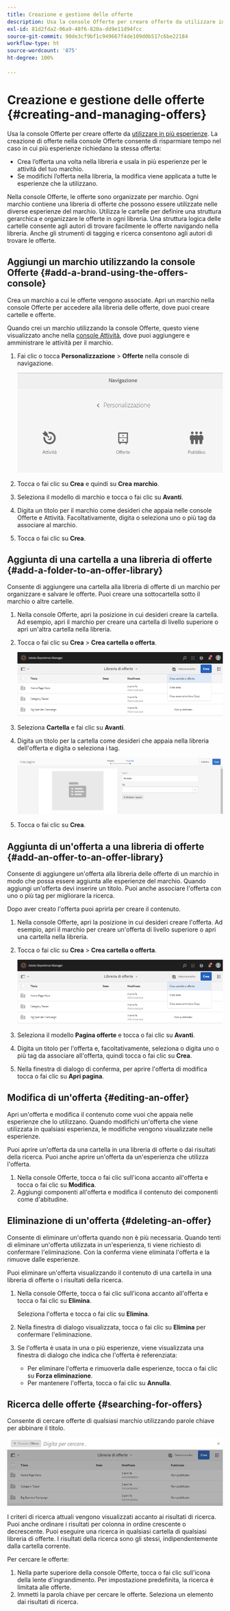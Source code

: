 ```yaml
---
title: Creazione e gestione delle offerte
description: Usa la console Offerte per creare offerte da utilizzare in più esperienze.
exl-id: 81d2fda2-06a9-48f6-820a-dd9e11d94fcc
source-git-commit: 90de3cf9bf1c949667f4de109d0b517c6be22184
workflow-type: ht
source-wordcount: '875'
ht-degree: 100%

---
```


# Creazione e gestione delle offerte {#creating-and-managing-offers}

Usa la console Offerte per creare offerte da [utilizzare in più esperienze](/help/sites-cloud/authoring/personalization/targeted-content.md). La creazione di offerte nella console Offerte consente di risparmiare tempo nel caso in cui più esperienze richiedano la stessa offerta:

* Crea l’offerta una volta nella libreria e usala in più esperienze per le attività del tuo marchio.
* Se modifichi l’offerta nella libreria, la modifica viene applicata a tutte le esperienze che la utilizzano.

Nella console Offerte, le offerte sono organizzate per marchio. Ogni marchio contiene una libreria di offerte che possono essere utilizzate nelle diverse esperienze del marchio. Utilizza le cartelle per definire una struttura gerarchica e organizzare le offerte in ogni libreria. Una struttura logica delle cartelle consente agli autori di trovare facilmente le offerte navigando nella libreria. Anche gli strumenti di tagging e ricerca consentono agli autori di trovare le offerte.

## Aggiungi un marchio utilizzando la console Offerte {#add-a-brand-using-the-offers-console}

Crea un marchio a cui le offerte vengono associate. Apri un marchio nella console Offerte per accedere alla libreria delle offerte, dove puoi creare cartelle e offerte.

Quando crei un marchio utilizzando la console Offerte, questo viene visualizzato anche nella [console Attività](/help/sites-cloud/authoring/personalization/activities.md), dove puoi aggiungere e amministrare le attività per il marchio.

1. Fai clic o tocca **Personalizzazione** > **Offerte** nella console di navigazione.

   ![Navigazione alla console Offerte](/help/sites-cloud/authoring/assets/offers-navigation.png)

1. Tocca o fai clic su **Crea** e quindi su **Crea** **marchio**.
1. Seleziona il modello di marchio e tocca o fai clic su **Avanti**.
1. Digita un titolo per il marchio come desideri che appaia nelle console Offerte e Attività. Facoltativamente, digita o seleziona uno o più tag da associare al marchio.
1. Tocca o fai clic su **Crea**.

## Aggiunta di una cartella a una libreria di offerte {#add-a-folder-to-an-offer-library}

Consente di aggiungere una cartella alla libreria di offerte di un marchio per organizzare e salvare le offerte. Puoi creare una sottocartella sotto il marchio o altre cartelle.

1. Nella console Offerte, apri la posizione in cui desideri creare la cartella. Ad esempio, apri il marchio per creare una cartella di livello superiore o apri un&#39;altra cartella nella libreria.
1. Tocca o fai clic su **Crea** > **Crea cartella o offerta**.

   ![Creazione di una cartella di offerta](/help/sites-cloud/authoring/assets/offers-create-folder.png)

1. Seleziona **Cartella** e fai clic su **Avanti**.
1. Digita un titolo per la cartella come desideri che appaia nella libreria dell&#39;offerta e digita o seleziona i tag.

   ![Definizione delle proprietà della cartella](/help/sites-cloud/authoring/assets/offers-folder-properties.png)

1. Tocca o fai clic su **Crea**.

## Aggiunta di un&#39;offerta a una libreria di offerte {#add-an-offer-to-an-offer-library}

Consente di aggiungere un&#39;offerta alla libreria delle offerte di un marchio in modo che possa essere aggiunta alle esperienze del marchio. Quando aggiungi un&#39;offerta devi inserire un titolo. Puoi anche associare l&#39;offerta con uno o più tag per migliorare la ricerca.

Dopo aver creato l&#39;offerta puoi aprirla per creare il contenuto.

1. Nella console Offerte, apri la posizione in cui desideri creare l&#39;offerta. Ad esempio, apri il marchio per creare un&#39;offerta di livello superiore o apri una cartella nella libreria.
1. Tocca o fai clic su **Crea** > **Crea cartella o offerta**.

   ![Creazione di una cartella di offerta](/help/sites-cloud/authoring/assets/offers-create-folder.png)

1. Seleziona il modello **Pagina offerte** e tocca o fai clic su **Avanti**.
1. Digita un titolo per l&#39;offerta e, facoltativamente, seleziona o digita uno o più tag da associare all&#39;offerta, quindi tocca o fai clic su **Crea**.
1. Nella finestra di dialogo di conferma, per aprire l&#39;offerta di modifica tocca o fai clic su **Apri pagina**.

## Modifica di un&#39;offerta {#editing-an-offer}

Apri un&#39;offerta e modifica il contenuto come vuoi che appaia nelle esperienze che lo utilizzano. Quando modifichi un&#39;offerta che viene utilizzata in qualsiasi esperienza, le modifiche vengono visualizzate nelle esperienze.

Puoi aprire un&#39;offerta da una cartella in una libreria di offerte o dai risultati della ricerca. Puoi anche aprire un&#39;offerta da un&#39;esperienza che utilizza l&#39;offerta.

1. Nella console Offerte, tocca o fai clic sull&#39;icona accanto all&#39;offerta e tocca o fai clic su **Modifica**.
1. Aggiungi componenti all&#39;offerta e modifica il contenuto dei componenti come d&#39;abitudine.

## Eliminazione di un&#39;offerta {#deleting-an-offer}

Consente di eliminare un&#39;offerta quando non è più necessaria. Quando tenti di eliminare un&#39;offerta utilizzata in un&#39;esperienza, ti viene richiesto di confermare l&#39;eliminazione. Con la conferma viene eliminata l&#39;offerta e la rimuove dalle esperienze.

Puoi eliminare un&#39;offerta visualizzando il contenuto di una cartella in una libreria di offerte o i risultati della ricerca.

1. Nella console Offerte, tocca o fai clic sull&#39;icona accanto all&#39;offerta e tocca o fai clic su **Elimina**.

   Seleziona l&#39;offerta e tocca o fai clic su **Elimina**.

1. Nella finestra di dialogo visualizzata, tocca o fai clic su **Elimina** per confermare l&#39;eliminazione.
1. Se l&#39;offerta è usata in una o più esperienze, viene visualizzata una finestra di dialogo che indica che l&#39;offerta è referenziata:

   * Per eliminare l&#39;offerta e rimuoverla dalle esperienze, tocca o fai clic su **Forza eliminazione**.
   * Per mantenere l&#39;offerta, tocca o fai clic su **Annulla**.

## Ricerca delle offerte {#searching-for-offers}

Consente di cercare offerte di qualsiasi marchio utilizzando parole chiave per abbinare il titolo.

![Ricerca di un’offerta](/help/sites-cloud/authoring/assets/offers-search.png)

I criteri di ricerca attuali vengono visualizzati accanto ai risultati di ricerca. Puoi anche ordinare i risultati per colonna in ordine crescente o decrescente. Puoi eseguire una ricerca in qualsiasi cartella di qualsiasi libreria di offerte. I risultati della ricerca sono gli stessi, indipendentemente dalla cartella corrente.

Per cercare le offerte:

1. Nella parte superiore della console Offerte, tocca o fai clic sull&#39;icona della lente d&#39;ingrandimento. Per impostazione predefinita, la ricerca è limitata alle offerte.
1. Immetti la parola chiave per cercare le offerte. Seleziona un elemento dai risultati di ricerca.

